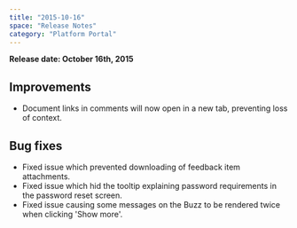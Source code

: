 ```yaml
---
title: "2015-10-16"
space: "Release Notes"
category: "Platform Portal"
---
```



**Release date: October 16th, 2015**

## Improvements

*   Document links in comments will now open in a new tab, preventing loss of context. 

## Bug fixes

*   Fixed issue which prevented downloading of feedback item attachments.
*   Fixed issue which hid the tooltip explaining password requirements in the password reset screen.
*   Fixed issue causing some messages on the Buzz to be rendered twice when clicking 'Show more'.